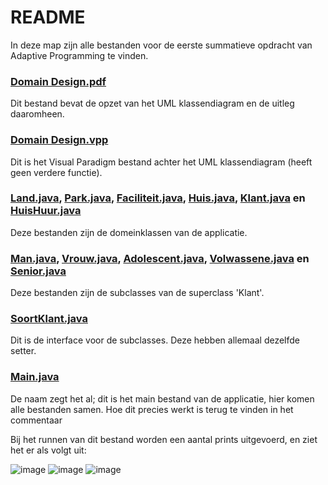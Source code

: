 # README

In deze map zijn alle bestanden voor de eerste summatieve opdracht van Adaptive Programming te vinden.

### [Domain Design.pdf](https://github.com/Tobjass/Adaptive-Programming/blob/main/Summatieve%20opdrachten/1.%20Domain%20Design%20%26%20Implementatie/Domain%20Design.pdf)
Dit bestand bevat de opzet van het UML klassendiagram en de uitleg daaromheen.

### [Domain Design.vpp](https://github.com/Tobjass/Adaptive-Programming/blob/main/Summatieve%20opdrachten/1.%20Domain%20Design%20%26%20Implementatie/Domain%20Design.vpp)
Dit is het Visual Paradigm bestand achter het UML klassendiagram (heeft geen verdere functie).

### [Land.java](https://github.com/Tobjass/Adaptive-Programming/blob/main/Summatieve%20opdrachten/1.%20Domain%20Design%20%26%20Implementatie/Land.java), [Park.java](https://github.com/Tobjass/Adaptive-Programming/blob/main/Summatieve%20opdrachten/1.%20Domain%20Design%20%26%20Implementatie/Park.java), [Faciliteit.java](https://github.com/Tobjass/Adaptive-Programming/blob/main/Summatieve%20opdrachten/1.%20Domain%20Design%20%26%20Implementatie/Faciliteit.java), [Huis.java](https://github.com/Tobjass/Adaptive-Programming/blob/main/Summatieve%20opdrachten/1.%20Domain%20Design%20%26%20Implementatie/Huis.java), [Klant.java](https://github.com/Tobjass/Adaptive-Programming/blob/main/Summatieve%20opdrachten/1.%20Domain%20Design%20%26%20Implementatie/Klant.java) en [HuisHuur.java](https://github.com/Tobjass/Adaptive-Programming/blob/main/Summatieve%20opdrachten/1.%20Domain%20Design%20%26%20Implementatie/HuisHuur.java)
Deze bestanden zijn de domeinklassen van de applicatie.

### [Man.java](https://github.com/Tobjass/Adaptive-Programming/blob/main/Summatieve%20opdrachten/1.%20Domain%20Design%20%26%20Implementatie/Man.java), [Vrouw.java](https://github.com/Tobjass/Adaptive-Programming/blob/main/Summatieve%20opdrachten/1.%20Domain%20Design%20%26%20Implementatie/Vrouw.java), [Adolescent.java](https://github.com/Tobjass/Adaptive-Programming/blob/main/Summatieve%20opdrachten/1.%20Domain%20Design%20%26%20Implementatie/Adolescent.java), [Volwassene.java](https://github.com/Tobjass/Adaptive-Programming/blob/main/Summatieve%20opdrachten/1.%20Domain%20Design%20%26%20Implementatie/Volwassene.java) en [Senior.java](https://github.com/Tobjass/Adaptive-Programming/blob/main/Summatieve%20opdrachten/1.%20Domain%20Design%20%26%20Implementatie/Senior.java)
Deze bestanden zijn de subclasses van de superclass 'Klant'.

### [SoortKlant.java](https://github.com/Tobjass/Adaptive-Programming/blob/main/Summatieve%20opdrachten/1.%20Domain%20Design%20%26%20Implementatie/SoortKlant.java)
Dit is de interface voor de subclasses. Deze hebben allemaal dezelfde setter.

### [Main.java](https://github.com/Tobjass/Adaptive-Programming/blob/main/Summatieve%20opdrachten/1.%20Domain%20Design%20%26%20Implementatie/Main.java)
De naam zegt het al; dit is het main bestand van de applicatie, hier komen alle bestanden samen. Hoe dit precies werkt is terug te vinden in het commentaar

Bij het runnen van dit bestand worden een aantal prints uitgevoerd, en ziet het er als volgt uit:

![image](https://user-images.githubusercontent.com/74547189/116725133-d6b73a00-a9e1-11eb-8251-79044350c355.png)
![image](https://user-images.githubusercontent.com/74547189/116725238-f3ec0880-a9e1-11eb-8f4c-4c9b82369ab8.png)
![image](https://user-images.githubusercontent.com/74547189/116725395-2269e380-a9e2-11eb-8ad8-f36bdd3cbfde.png)
